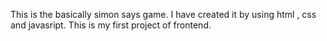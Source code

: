 This is the basically simon says game.
I  have created it by using html , css and javasript.
This is my first project of frontend.
